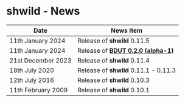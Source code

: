 # shwild - News


| Date               | News Item                                                                        |
| ------------------ | -------------------------------------------------------------------------------- |
| 11th January 2024  | Release of **shwild** 0.11.5                                                     |
| 11th January 2024  | Release of [**BDUT 0.2.0 (alpha-1)**](https://github.com/synesissoftware/BDUT9)  |
| 21st December 2023 | Release of **shwild** 0.11.4                                                     |
| 18th July 2020     | Release of **shwild** 0.11.1 - 0.11.3                                            |
| 12th July 2016     | Release of **shwild** 0.10.3                                                     |
| 11th February 2009 | Release of **shwild** 0.10.1                                                     |


<!-- ########################### end of file ########################### -->

